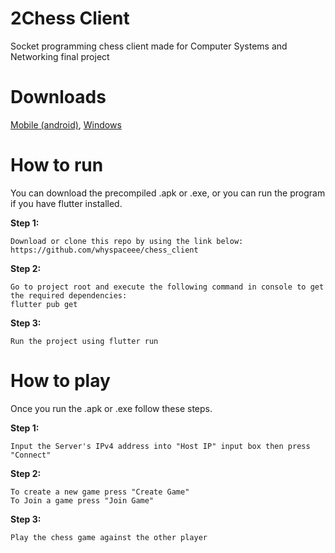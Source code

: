 # 2Chess Client
Socket programming chess client made for Computer Systems and Networking final project

# Downloads
[Mobile (android)](https://github.com/whyspaceee/chess_client/releases/download/v1.0.0/Multiplayer-Chess.apk), [Windows](https://github.com/whyspaceee/chess_client/releases/download/v1.0.0/2Chess.zip)

# How to run
You can download the precompiled .apk or .exe,
or you can run the program if you have flutter installed.


**Step 1:**
```
Download or clone this repo by using the link below:
https://github.com/whyspaceee/chess_client
```

**Step 2:**

```
Go to project root and execute the following command in console to get the required dependencies: 
flutter pub get 
```

**Step 3:**
```
Run the project using flutter run
```

# How to play
Once you run the .apk or .exe follow these steps.

**Step 1:**
```
Input the Server's IPv4 address into "Host IP" input box then press "Connect"
```
**Step 2:**
```
To create a new game press "Create Game"
To Join a game press "Join Game"
```
**Step 3:**
```
Play the chess game against the other player
```





